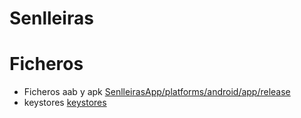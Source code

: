 # Senlleiras

# Ficheros
- Ficheros aab y apk
  [SenlleirasApp/platforms/android/app/release](SenlleirasApp/platforms/android/app/release)
- keystores
  [keystores](keystores)